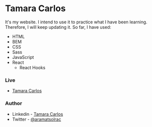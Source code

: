 # Tamara Carlos

It's my website. I intend to use it to practice what I have been learning. Therefore, I will keep updating it. So far, I have used:

- HTML
- BEM
- CSS
- Sass
- JavaScript
- React
  - React Hooks

### Live

- <a href="" target="\_blank">Tamara Carlos</a>

### Author

- Linkedin - [Tamara Carlos](https://www.linkedin.com/in/tamaracarlos/)
- Twitter - [@aramatsolrac](https://twitter.com/aramatsolrac)

